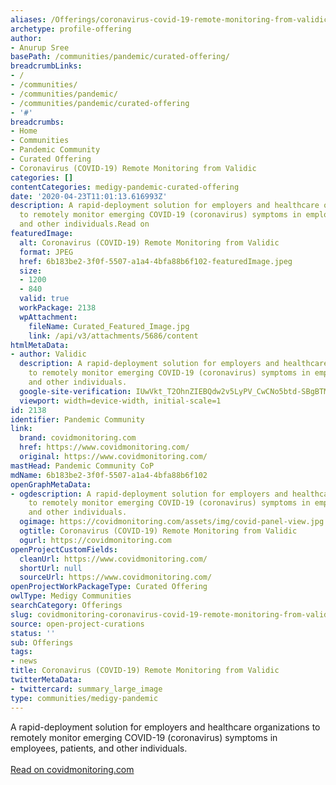 ```yaml
---
aliases: /Offerings/coronavirus-covid-19-remote-monitoring-from-validic
archetype: profile-offering
author:
- Anurup Sree
basePath: /communities/pandemic/curated-offering/
breadcrumbLinks:
- /
- /communities/
- /communities/pandemic/
- /communities/pandemic/curated-offering
- '#'
breadcrumbs:
- Home
- Communities
- Pandemic Community
- Curated Offering
- Coronavirus (COVID-19) Remote Monitoring from Validic
categories: []
contentCategories: medigy-pandemic-curated-offering
date: '2020-04-23T11:01:13.616993Z'
description: A rapid-deployment solution for employers and healthcare organizations
  to remotely monitor emerging COVID-19 (coronavirus) symptoms in employees, patients,
  and other individuals.Read on
featuredImage:
  alt: Coronavirus (COVID-19) Remote Monitoring from Validic
  format: JPEG
  href: 6b183be2-3f0f-5507-a1a4-4bfa88b6f102-featuredImage.jpeg
  size:
  - 1200
  - 840
  valid: true
  workPackage: 2138
  wpAttachment:
    fileName: Curated_Featured_Image.jpg
    link: /api/v3/attachments/5686/content
htmlMetaData:
- author: Validic
  description: A rapid-deployment solution for employers and healthcare organizations
    to remotely monitor emerging COVID-19 (coronavirus) symptoms in employees, patients,
    and other individuals.
  google-site-verification: IUwVkt_T2OhnZIEBQdw2v5LyPV_CwCNo5btd-SBgBTM
  viewport: width=device-width, initial-scale=1
id: 2138
identifier: Pandemic Community
link:
  brand: covidmonitoring.com
  href: https://www.covidmonitoring.com/
  original: https://www.covidmonitoring.com/
mastHead: Pandemic Community CoP
mdName: 6b183be2-3f0f-5507-a1a4-4bfa88b6f102
openGraphMetaData:
- ogdescription: A rapid-deployment solution for employers and healthcare organizations
    to remotely monitor emerging COVID-19 (coronavirus) symptoms in employees, patients,
    and other individuals.
  ogimage: https://covidmonitoring.com/assets/img/covid-panel-view.jpg
  ogtitle: Coronavirus (COVID-19) Remote Monitoring from Validic
  ogurl: https://covidmonitoring.com
openProjectCustomFields:
  cleanUrl: https://www.covidmonitoring.com/
  shortUrl: null
  sourceUrl: https://www.covidmonitoring.com/
openProjectWorkPackageType: Curated Offering
owlType: Medigy Communities
searchCategory: Offerings
slug: covidmonitoring-coronavirus-covid-19-remote-monitoring-from-validic
source: open-project-curations
status: ''
sub: Offerings
tags:
- news
title: Coronavirus (COVID-19) Remote Monitoring from Validic
twitterMetaData:
- twittercard: summary_large_image
type: communities/medigy-pandemic
---
```


A rapid-deployment solution for employers and healthcare organizations to remotely monitor emerging COVID-19 (coronavirus) symptoms in employees, patients, and other individuals.<br><br><a target="_blank" href=https://www.covidmonitoring.com/>Read on covidmonitoring.com</a>